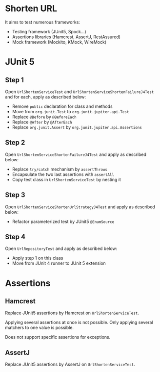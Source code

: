 # Shorten URL

It aims to test numerous frameworks:
* Testing framework (JUnit5, Spock...)
* Assertions libraries (Hamcrest, AssertJ, RestAssured)
* Mock framework (Mockito, KMock, WireMock)

# JUnit 5

## Step 1

Open ```UrlShortenServiceTest``` and ```UrlShortenServiceShortenFailureJ4Test``` and for each, apply as described below:
* Remove ```public``` declaration for class and methods
* Move from ```org.junit.Test``` to ```org.junit.jupiter.api.Test```
* Replace ```@Before``` by ```@BeforeEach```
* Replace ```@After``` by ```@AfterEach```
* Replace ```org.junit.Assert``` by ```org.junit.jupiter.api.Assertions```

## Step 2

Open ```UrlShortenServiceShortenFailureJ4Test``` and apply as described below:
* Replace ```try/catch``` mechanism by ```assertThrows```
* Encapsulate the two last assertions with ```assertAll```
* Copy test class in ```UrlShortenServiceTest``` by nesting it

## Step 3

Open ```UrlShortenServiceShortenUrlStrategyJ4Test``` and apply as described below:
* Refactor parameterized test by JUnit5 ```@EnumSource```

## Step 4

Open ```UrlRepositoryTest``` and apply as described below:
* Apply step 1 on this class
* Move from JUnit 4 runner to JUnit 5 extension

# Assertions

## Hamcrest

Replace JUnit5 assertions by Hamcrest on ```UrlShortenServiceTest```.

Applying several assertions at once is not possible. Only applying several matchers to one value is possible.

Does not support specific assertions for exceptions.

## AssertJ

Replace JUnit5 assertions by AssertJ on ```UrlShortenServiceTest```.
